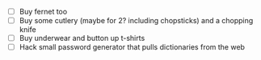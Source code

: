  - [ ] Buy fernet too
 - [ ] Buy some cutlery (maybe for 2? including chopsticks) and a chopping knife
 - [ ] Buy underwear and button up t-shirts
 - [ ] Hack small password generator that pulls dictionaries from the web
